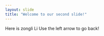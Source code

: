 ```yaml
---
layout: slide
title: "Welcome to our second slide!"
---
```

Here is zongli Li
Use the left arrow to go back!
